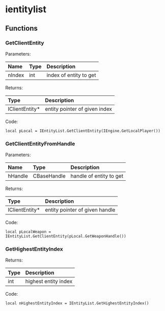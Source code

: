# ientitylist

## Functions

### GetClientEntity

Parameters:

| Name | Type | Description |
| :--- | :--- | :--- |
| nIndex | int | index of entity to get |

Returns:

| Type | Description |
| :--- | :--- |
| IClientEntity\* | entity pointer of given index |

Code:

```text
local pLocal = IEntityList.GetClientEntity(IEngine.GetLocalPlayer())
```

### GetClientEntityFromHandle

Parameters:

| Name | Type | Description |
| :--- | :--- | :--- |
| hHandle | CBaseHandle | handle of entity to get |

Returns:

| Type | Description |
| :--- | :--- |
| IClientEntity\* | entity pointer of given handle |

Code:

```text
local pLocalWeapon = IEntityList.GetClientEntity(pLocal.GetWeaponHandle())
```

### GetHighestEntityIndex

Returns:

| Type | Description |
| :--- | :--- |
| int | highest entity index |

Code:

```text
local nHighestEntityIndex = IEntityList.GetHighestEntityIndex()
```

